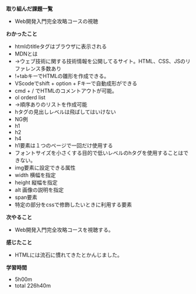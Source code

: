 **取り組んだ課題一覧**
* Web開発入門完全攻略コースの視聴

**わかったこと**
* htmlのtitleタグはブラウザに表示される
* MDNとは
 * →ウェブ技術に関する技術情報を公開してるサイト。HTML、CSS、JSのリファレンス多数あり
* !+tabキーでHTMLの雛形を作成できる。
* VScodeでshift + option + Fキーで自動成形ができる
* cmd + / でHTMLのコメントアウトが可能。
* ol orderd list
 * →順序ありのリストを作成可能
* hタグの見出しレベルは飛ばしてはいけない
 * NG例
 * h1
 * h2
 * h4
* h1要素は１つのページで一回だけ使用する
* フォントサイズを小さくする目的で低いレベルのhタグを使用することはできない。
* img要素に設定できる属性
 * width 横幅を指定
 * height 縦幅を指定
 * alt 画像の説明を指定
* span要素
 * 特定の部分をcssで修飾したいときに利用する要素

**次やること**
* Web開発入門完全攻略コースを視聴する。

**感じたこと**
* HTMLには流石に慣れてきたとかんじました。

**学習時間**
* 5h00m
 * total 226h40m
